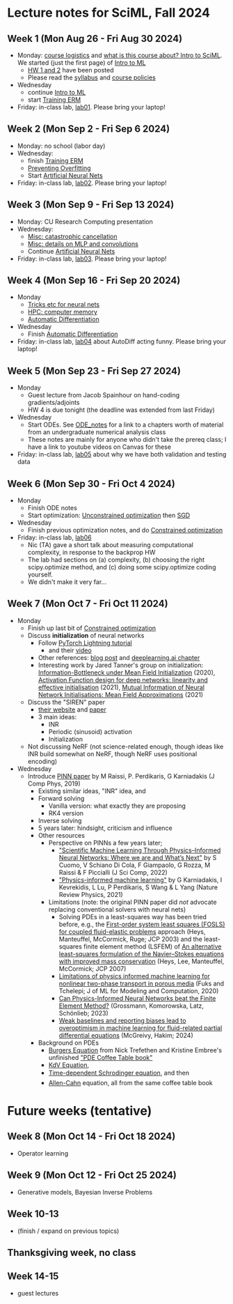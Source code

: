 # Lecture notes for SciML, Fall 2024

## Week 1 (Mon Aug 26 - Fri Aug 30 2024)
- Monday: [course logistics](<01 Course intro.pdf>) and [what is this course about? Intro to SciML](<02 Intro to SciML forward problems.pdf>).  We started (just the first page) of [Intro to ML](<03 Intro to ML.pdf>)
  - [HW 1 and 2](../Homeworks/) have been posted
  - Please read the [syllabus](../syllabus.md) and [course policies](../policies.md)
- Wednesday
  - continue [Intro to ML](<03 Intro to ML.pdf>)
  - start [Training ERM](<04 Training ERM.pdf>)
- Friday: in-class lab, [lab01](../Labs/lab01.md). Please bring your laptop!

## Week 2 (Mon Sep 2 - Fri Sep 6 2024)
- Monday: no school (labor day)
- Wednesday:
  - finish [Training ERM](<04 Training ERM.pdf>)
  - [Preventing Overfitting](<05 Preventing Overfitting.pdf>)
  - Start [Artificial Neural Nets](<06 Artificial Neural Networks.pdf>)
- Friday: in-class lab, [lab02](../Labs/lab02.md). Please bring your laptop!

## Week 3 (Mon Sep 9 - Fri Sep 13 2024)
- Monday: CU Research Computing presentation
- Wednesday:
  - [Misc: catastrophic cancellation](<Misc_Catastrophic Cancellation.pdf>)
  - [Misc: details on MLP and convolutions](<Misc_MLP and Conv Net.pdf>)
  - Continue [Artificial Neural Nets](<06 Artificial Neural Networks.pdf>)
- Friday: in-class lab, [lab03](../Labs/lab03.md). Please bring your laptop!

## Week 4 (Mon Sep 16 - Fri Sep 20 2024)
- Monday
  - [Tricks etc for neural nets](<07 Tricks, and going farther.pdf>)
  - [HPC: computer memory](<08 HPC_ComputerMemory.pdf>)
  - [Automatic Differentiation](<09 Automatic Differentiation.pdf>)
- Wednesday
  - Finish [Automatic Differentiation](<09 Automatic Differentiation.pdf>)
- Friday: in-class lab, [lab04](../Labs/lab04.md) about AutoDiff acting funny. Please bring your laptop!

## Week 5 (Mon Sep 23 - Fri Sep 27 2024)
- Monday
  - Guest lecture from Jacob Spainhour on hand-coding gradients/adjoints
  - HW 4 is due tonight (the deadline was extended from last Friday)
- Wednesday
  - Start ODEs. See [ODE_notes](ODE_notes.md) for a link to a chapters worth of material from an undergraduate numerical analysis class
  - These notes are mainly for anyone who didn't take the prereq class; I have a link to youtube videos on Canvas for these
- Friday: in-class lab, [lab05](../Labs/lab05.md) about why we have both validation and testing data

## Week 6 (Mon Sep 30 - Fri Oct 4 2024)
- Monday
  - Finish ODE notes
  - Start optimization: [Unconstrained optimization](<10 Unconstrained Optimization.pdf>) then [SGD](<11 SGD.pdf>) 
- Wednesday
  - Finish previous optimization notes, and do [Constrained optimization](<12 Constrained Optimization.pdf>)
- Friday: in-class lab, [lab06](../Labs/lab06.md)
  - Nic (TA) gave a short talk about measuring computational complexity, in response to the backprop HW
  - The lab had sections on (a) complexity, (b) choosing the right scipy.optimize method, and (c) doing some scipy.optimize coding yourself.
  - We didn't make it very far...

## Week 7 (Mon Oct 7 - Fri Oct 11 2024)
- Monday
  - Finish up last bit of [Constrained optimization](<12 Constrained Optimization.pdf>)
  - Discuss **initialization** of neural networks
    - Follow [PyTorch Lightning tutorial](https://lightning.ai/docs/pytorch/stable/notebooks/course_UvA-DL/03-initialization-and-optimization.html)
      - and their [video](https://www.youtube.com/watch?v=X5m7bC4xCLY)
    - Other references: [blog post](https://pouannes.github.io/blog/initialization) and [deeplearning.ai chapter](https://www.deeplearning.ai/ai-notes/initialization/)
    - Interesting work by Jared Tanner's group on initialization: [Information-Bottleneck under Mean Field Initialization](https://people.maths.ox.ac.uk/tanner/papers/AbTa_InfBott_mean_field_ICML.pdf) (2020), [Activation Function design for deep networks: linearity and effective initialisation](https://people.maths.ox.ac.uk/tanner/papers/MAT_activation_design.pdf) (2021), [Mutual Information of Neural Network Initialisations: Mean Field Approximations](https://people.maths.ox.ac.uk/tanner/papers/TaUg_mutual_inf.pdf) (2021)
  - Discuss the "SIREN" paper
    - [their website](https://www.vincentsitzmann.com/siren/) and [paper](https://arxiv.org/abs/2006.09661)
    - 3 main ideas:
      - INR
      - Periodic (sinusoid) activation
      - Initialization
  - Not discussing NeRF (not science-related enough, though ideas like INR build somewhat on NeRF, though NeRF uses positional encoding)
- Wednesday
  - Introduce [PINN paper](https://doi.org/10.1016/j.jcp.2018.10.045) by M Raissi, P. Perdikaris, G Karniadakis (J Comp Phys, 2019)
    - Existing similar ideas, "INR" idea, and
    - Forward solving
      - Vanilla version: what exactly they are proposing
      - RK4 version
    - Inverse solving
    - 5 years later: hindsight, criticism and influence
    - Other resources
      - Perspective on PINNs a few years later;
        - ["Scientific Machine Learning Through Physics–Informed Neural Networks: Where we are and What’s Next"](https://link.springer.com/article/10.1007/s10915-022-01939-z) by S Cuomo, V Schiano Di Cola, F Giampaolo, G Rozza, M Raissi & F Piccialli (J Sci Comp, 2022)
        - ["Physics-informed machine learning"](https://www.nature.com/articles/s42254-021-00314-5) by G Karniadakis, I Kevrekidis, L Lu, P Perdikaris, S Wang & L Yang (Nature Review Physics, 2021)
      - Limitations (note: the original PINN paper did *not* advocate replacing conventional solvers with neural nets)
        - Solving PDEs in a least-squares way has been tried before, e.g., the [First-order system least squares (FOSLS) for coupled
fluid-elastic problems](https://amath.colorado.edu/pub/fosls/coupled1.pdf) approach (Heys, Manteuffel, McCormick, Ruge; JCP 2003) and the least-squares finite element method (LSFEM) of [An alternative least-squares formulation of the Navier–Stokes equations with improved mass conservation](https://www.sciencedirect.com/science/article/abs/pii/S0021999107002185?via%3Dihub) (Heys, Lee, Manteuffel, McCormick; JCP 2007)
        - [Limitations of physics informed machine learning for nonlinear two-phase transport in porous media](https://www.dl.begellhouse.com/journals/558048804a15188a,583c4e56625ba94e,415f83b5707fde65.html) (Fuks and Tchelepi; J of ML for Modeling and Computation, 2020)
        - [Can Physics-Informed Neural Networks beat the Finite Element Method?](https://arxiv.org/abs/2302.04107) (Grossmann, Komorowska, Latz, Schönlieb; 2023)
        - [Weak baselines and reporting biases lead to overoptimism in machine learning for fluid-related partial differential equations](https://www.arxiv.org/abs/2407.07218) (McGreivy, Hakim; 2024)
    - Background on PDEs
      - [Burgers Equation](https://people.maths.ox.ac.uk/trefethen/pdectb/burgers2.pdf) from Nick Trefethen and Kristine Embree's unfinished ["PDE Coffee Table book"](https://people.maths.ox.ac.uk/trefethen/pdectb.html)
      - [KdV Equation](https://people.maths.ox.ac.uk/trefethen/pdectb/kdv2.pdf),
      - [Time-dependent Schrodinger equation](https://people.maths.ox.ac.uk/trefethen/pdectb/schr2.pdf), and then
      - [Allen-Cahn](https://people.maths.ox.ac.uk/trefethen/pdectb/allen2.pdf) equation, all from the same coffee table book

# Future weeks (tentative)

## Week 8 (Mon Oct 14 - Fri Oct 18 2024)
- Operator learning
## Week 9 (Mon Oct 12 - Fri Oct 25 2024)
- Generative models, Bayesian Inverse Problems
## Week 10-13
- (finish / expand on previous topics)
## Thanksgiving week, no class
## Week 14-15
- guest lectures
